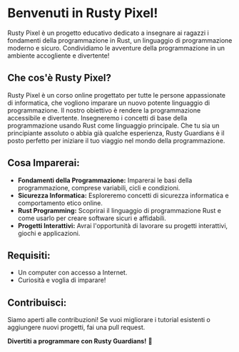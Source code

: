 # Benvenuti in Rusty Pixel!

Rusty Pixel è un progetto educativo dedicato a insegnare ai ragazzi i fondamenti della programmazione in Rust, un linguaggio di programmazione moderno e sicuro. Condividiamo le avventure della programmazione in un ambiente accogliente e divertente!

## Che cos'è Rusty Pixel?

Rusty Pixel è un corso online progettato per tutte le persone appassionate di informatica, che vogliono imparare un nuovo potente linguaggio di programmazione. Il nostro obiettivo è rendere la programmazione accessibile e divertente. Insegneremo i concetti di base della programmazione usando Rust come linguaggio principale. Che tu sia un principiante assoluto o abbia già qualche esperienza, Rusty Guardians è il posto perfetto per iniziare il tuo viaggio nel mondo della programmazione.

## Cosa Imparerai:

- **Fondamenti della Programmazione:** Imparerai le basi della programmazione, comprese variabili, cicli e condizioni.
- **Sicurezza Informatica:** Esploreremo concetti di sicurezza informatica e comportamento etico online.
- **Rust Programming:** Scoprirai il linguaggio di programmazione Rust e come usarlo per creare software sicuri e affidabili.
- **Progetti Interattivi:** Avrai l'opportunità di lavorare su progetti interattivi, giochi e applicazioni.

## Requisiti:

- Un computer con accesso a Internet.
- Curiosità e voglia di imparare!

## Contribuisci:

Siamo aperti alle contribuzioni! Se vuoi migliorare i tutorial esistenti o aggiungere nuovi progetti, fai una pull request.

**Divertiti a programmare con Rusty Guardians!** 🚀